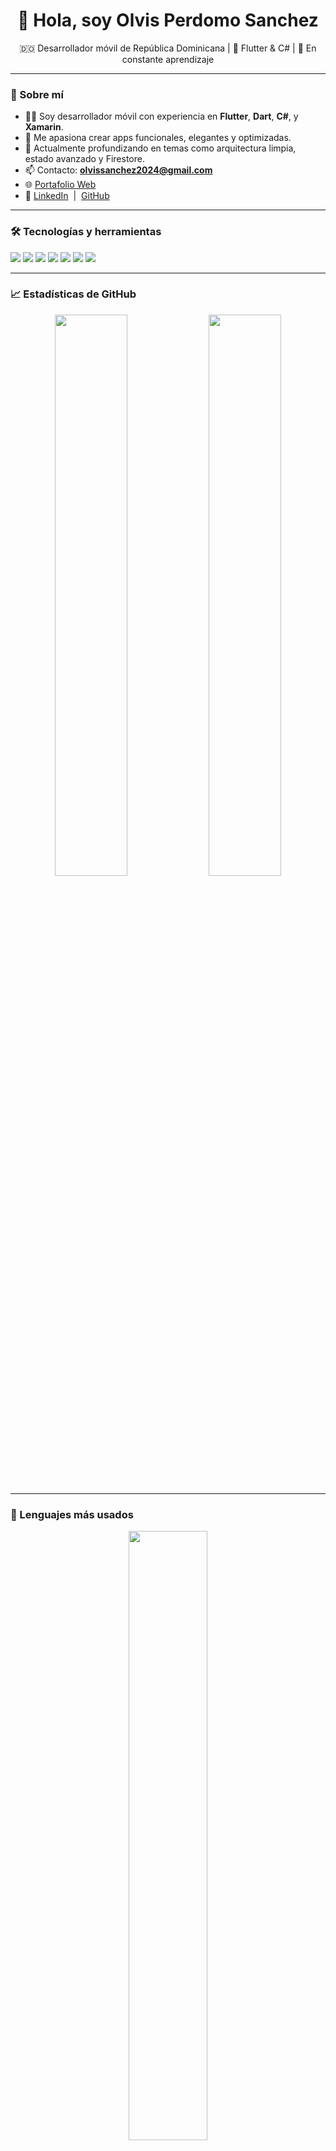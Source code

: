 <h1 align="center">👋 Hola, soy Olvis Perdomo Sanchez</h1>
<p align="center">
  🇩🇴 Desarrollador móvil de República Dominicana | 📱 Flutter & C# | 🌱 En constante aprendizaje
</p>

---

### 🚀 Sobre mí
- 🧑‍💻 Soy desarrollador móvil con experiencia en **Flutter**, **Dart**, **C#**, y **Xamarin**.
- 📲 Me apasiona crear apps funcionales, elegantes y optimizadas.
- 🧠 Actualmente profundizando en temas como arquitectura limpia, estado avanzado y Firestore.
- 📫 Contacto: **olvissanchez2024@gmail.com**
- 🌐 [Portafolio Web](https://incomparable-swan-4e6810.netlify.app)
- 🔗 [LinkedIn](https://linkedin.com/in/olvissanchez) &nbsp;|&nbsp; [GitHub](https://github.com/olvisking20)

---

### 🛠️ Tecnologías y herramientas

<p>
  <img src="https://img.shields.io/badge/-Flutter-02569B?style=flat&logo=flutter&logoColor=white" />
  <img src="https://img.shields.io/badge/-Dart-0175C2?style=flat&logo=dart&logoColor=white" />
  <img src="https://img.shields.io/badge/-Firebase-FFCA28?style=flat&logo=firebase&logoColor=black" />
  <img src="https://img.shields.io/badge/-C%23-239120?style=flat&logo=c-sharp&logoColor=white" />
  <img src="https://img.shields.io/badge/-Xamarin-3498DB?style=flat&logo=xamarin&logoColor=white" />
  <img src="https://img.shields.io/badge/-Git-F05032?style=flat&logo=git&logoColor=white" />
  <img src="https://img.shields.io/badge/-VS%20Code-007ACC?style=flat&logo=visual-studio-code&logoColor=white" />
</p>

---

### 📈 Estadísticas de GitHub

<div align="center">
  <img src="https://github-readme-stats.vercel.app/api?username=olvisking20&show_icons=true&theme=radical" width="48%" />
  <img src="https://github-readme-streak-stats.herokuapp.com/?user=olvisking20&theme=radical" width="48%" />
</div>

---

### 🧠 Lenguajes más usados

<div align="center">
  <img src="https://github-readme-stats.vercel.app/api/top-langs/?username=olvisking20&layout=compact&theme=radical" width="50%" />
</div>

---

### 🐍 Mi gráfica de contribuciones (Snake)

![Snake animation](https://github.com/olvisking20/olvisking20/blob/output/github-contribution-grid-snake.svg)

---

### 🎯 En qué estoy trabajando ahora

- Mejorando una **app de chat** con Firestore y manejo de estado
- Explorando **notificaciones push** en Flutter
- Aplicando **mejores prácticas** en diseño de UI y animaciones

---

### ❤️ Gracias por visitar mi perfil

<p align="center">
  <img src="https://komarev.com/ghpvc/?username=olvisking20&style=flat-square&color=blue" alt="visitas" />
</p>
